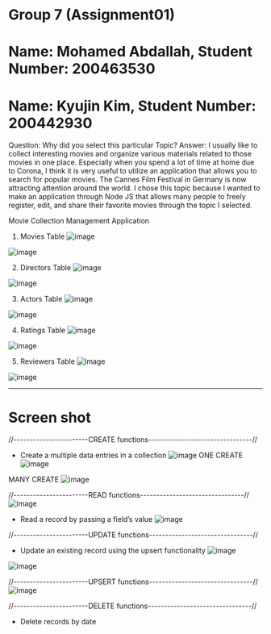 # Group 7 (Assignment01)
# Name: Mohamed Abdallah, Student Number: 200463530
# Name: Kyujin Kim, Student Number: 200442930

Question: Why did you select this particular Topic?
Answer: 
I usually like to collect interesting movies and organize various materials related to those movies in one place.
Especially when you spend a lot of time at home due to Corona,
I think it is very useful to utilize an application that allows you to search for popular movies.
The Cannes Film Festival in Germany is now attracting attention around the world.
I chose this topic because I wanted to make an application through Node JS 
that allows many people to freely register, edit, and share their favorite movies through the topic I selected.

Movie Collection Management Application
1) Movies Table
![image](https://user-images.githubusercontent.com/104597854/171062757-f0ca6c8c-9757-42b4-b71b-3c199bfe9ac0.png)

![image](https://user-images.githubusercontent.com/104597854/170847020-40448f4c-6e67-4f8d-940b-381f9c763dc8.png)


2) Directors Table
![image](https://user-images.githubusercontent.com/104597854/171060403-0a228d1d-a77d-41f8-a680-ac5853688703.png)

![image](https://user-images.githubusercontent.com/104597854/170847028-b509de96-c115-41a0-b47c-414ad4044ea9.png)


3) Actors Table
![image](https://user-images.githubusercontent.com/104597854/171061177-9b0f37a4-06fd-4488-981d-65d74d98d5a3.png)

![image](https://user-images.githubusercontent.com/104597854/170847040-47e1aaf1-b94e-4f37-b293-8a7fc5312cdb.png)


4) Ratings Table
![image](https://user-images.githubusercontent.com/104597854/171064235-ae32c4f7-817b-4ad4-84c5-9770c0eb9ebb.png)

![image](https://user-images.githubusercontent.com/104597854/170847049-97388100-a271-4f47-9fc5-518ff430d1f6.png)


5) Reviewers Table
![image](https://user-images.githubusercontent.com/104597854/171063469-69d5d4b6-0fd2-4da6-8d0a-5865be49f801.png)

![image](https://user-images.githubusercontent.com/104597854/170847065-7332d2ec-d001-447e-b5e5-b64b6ff79bca.png)

-------------------------------------------------------------------------------------------------------------------------------
# Screen shot

//-----------------------CREATE functions--------------------------------//
- Create a multiple data entries in a collection
![image](https://user-images.githubusercontent.com/104597854/171313835-2f6b34ff-168f-4c51-845a-ab40bfd30ffb.png)
ONE CREATE
![image](https://user-images.githubusercontent.com/104597854/171530002-874e2a38-f3f8-4406-9216-94aee5a02f0d.png)

MANY CREATE
![image](https://user-images.githubusercontent.com/104597854/171530465-f11d3d4c-573e-4c19-8cdb-a5d2c52a0245.png)



//-----------------------READ functions--------------------------------// 
![image](https://user-images.githubusercontent.com/104597854/171531849-24304d58-9198-4485-bfde-38e786506459.png)

- Read a record by passing a field’s value
![image](https://user-images.githubusercontent.com/104597854/171531698-72d25e1d-036e-48d4-aedc-1f5f07709930.png)

//-----------------------UPDATE functions--------------------------------//
- Update an existing record using the upsert functionality
![image](https://user-images.githubusercontent.com/104597854/171314271-8bb84eb7-56b4-4e12-b01f-f83f08652f67.png)

![image](https://user-images.githubusercontent.com/104597854/171532666-76914c89-d053-495d-983f-5af5fad634a8.png)


//-----------------------UPSERT functions--------------------------------//
![image](https://user-images.githubusercontent.com/104597854/171314492-600eaa7d-e137-4b56-bfce-e07bcc398d50.png)



//-----------------------DELETE functions--------------------------------//
- Delete records by date

